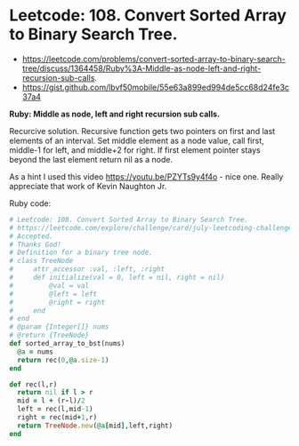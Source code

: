 # Leetcode: 108. Convert Sorted Array to Binary Search Tree. 

- https://leetcode.com/problems/convert-sorted-array-to-binary-search-tree/discuss/1364458/Ruby%3A-Middle-as-node-left-and-right-recursion-sub-calls.
- https://gist.github.com/lbvf50mobile/55e63a899ed994de5cc68d24fe3c37a4

**Ruby: Middle as node, left and right recursion sub calls.**


Recurcive solution. Recursive function gets two pointers on first and last elements of an interval. Set middle element as a node value, call first, middle-1 for left, and middle+2 for right. If first element pointer stays beyond the last element return nil as a node.  

As a hint I used this video https://youtu.be/PZYTs9y4f4o - nice one. Really appreciate that work of Kevin Naughton Jr.  


Ruby code:
```Ruby
# Leetcode: 108. Convert Sorted Array to Binary Search Tree. 
# https://leetcode.com/explore/challenge/card/july-leetcoding-challenge-2021/611/week-4-july-22nd-july-28th/3827/
# Accepted.
# Thanks God!
# Definition for a binary tree node.
# class TreeNode
#     attr_accessor :val, :left, :right
#     def initialize(val = 0, left = nil, right = nil)
#         @val = val
#         @left = left
#         @right = right
#     end
# end
# @param {Integer[]} nums
# @return {TreeNode}
def sorted_array_to_bst(nums)
  @a = nums
  return rec(0,@a.size-1)
end

def rec(l,r)
  return nil if l > r
  mid = l + (r-l)/2
  left = rec(l,mid-1)
  right = rec(mid+1,r)
  return TreeNode.new(@a[mid],left,right)
end
```
